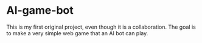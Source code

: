 # AI-game-bot
This is my first original project, even though it is a collaboration. The goal is to make a very simple web game that an AI bot can play.
